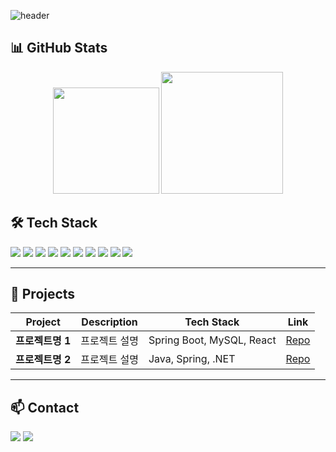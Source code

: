 ![header](https://capsule-render.vercel.app/api?type=transparent&color=gradient&height=200&section=header&text=YUNYOUNG%20KIM&fontSize=50&fontColor=FFFFFF&fontAlignY=50&desc=Backend%20Developer&descAlignY=70)
## 📊 GitHub Stats

<div align="center">
  <img src="https://github-readme-stats.vercel.app/api?username=onuyyy&show_icons=true&theme=tokyonight&hide_border=true&bg_color=1a1b27" height="170"/>
  <img src="https://github-readme-stats.vercel.app/api/top-langs/?username=onuyyy&layout=compact&theme=tokyonight&hide_border=true&bg_color=1a1b27" height="195"/>
</div>

## 🛠️ Tech Stack
<img src="https://img.shields.io/badge/Oracle-F80000?style=lat-square&logo=oracle&logoColor=FFF"/> <img src="https://img.shields.io/badge/MySQL-4479A1?style=lat-square&logo=MySQL&logoColor=white"/> <img src="https://img.shields.io/badge/Spring Boot-6DB33F?style=lat-square&logo=Spring-Boot&logoColor=white"/> <img src="https://img.shields.io/badge/Spring Security-6DB33F?style=lat-square&logo=Spring-Security&logoColor=white"/> <img src="https://img.shields.io/badge/.NET-512BD4?style=lat-square&logo=.NET&logoColor=white"/> <img src="https://img.shields.io/badge/JavaScript-F7DF1E?style=lat-square&logo=JavaScript&logoColor=white"/> <img src="https://img.shields.io/badge/Python-3776AB?style=lat-square&logo=Python&logoColor=white"/> <img src="https://img.shields.io/badge/C%23-239120?style=lat-square&logo=c-sharp&logoColor=white"/> <img src="https://img.shields.io/badge/java-007396?style=lat-square&logo=OpenJDK&logoColor=white"> <img src="https://img.shields.io/badge/React-20232A?style=flat-square&logo=react&logoColor=61DAFB"/>

___

## 🚀 Projects

| Project | Description | Tech Stack | Link |
|---------|-------------|-----------|------|
| **프로젝트명 1** | 프로젝트 설명 | Spring Boot, MySQL, React | [Repo](링크) |
| **프로젝트명 2** | 프로젝트 설명 | Java, Spring, .NET | [Repo](링크) |

___

## 📫 Contact

<a href="mailto:kyy970207@gmail.com"><img src="https://img.shields.io/badge/Gmail-EA4335?style=for-the-badge&logo=Gmail&logoColor=white"/></a>
<a href="https://velog.io/@onuy/posts"><img src="https://img.shields.io/badge/Blog-FF5722?style=for-the-badge&logo=Blogger&logoColor=white"/></a>

<br/><br/>


